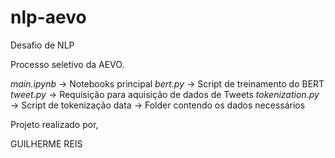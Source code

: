 # nlp-aevo

Desafio de NLP

Processo seletivo da AEVO.

*main.ipynb* -> Notebooks principal
*bert.py* -> Script de treinamento do BERT
*tweet.py* -> Requisição para aquisição de dados de Tweets
*tokenization.py* -> Script de tokenização
data -> Folder contendo os dados necessários

Projeto realizado por,

GUILHERME REIS

